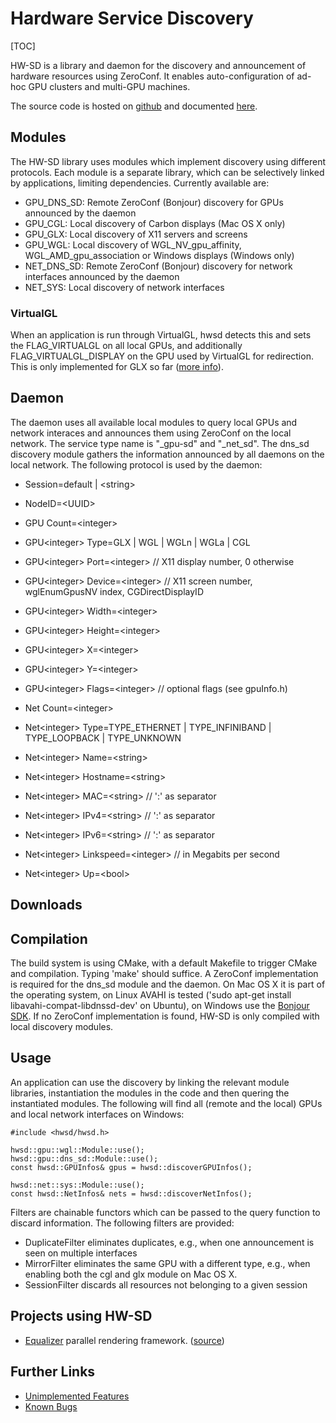 # Hardware Service Discovery

[TOC]

HW-SD is a library and daemon for the discovery and announcement of
hardware resources using ZeroConf. It enables auto-configuration
of ad-hoc GPU clusters and multi-GPU machines.

The source code is hosted on
[github](https://github.com/Eyescale/hwsd) and documented [here](TBD).

## Modules

The HW-SD library uses modules which implement discovery using
different protocols. Each module is a separate library, which can be
selectively linked by applications, limiting dependencies. Currently
available are:

- GPU_DNS_SD: Remote ZeroConf (Bonjour) discovery for GPUs announced by the daemon
- GPU_CGL: Local discovery of Carbon displays (Mac OS X only)
- GPU_GLX: Local discovery of X11 servers and screens
- GPU_WGL: Local discovery of WGL_NV_gpu_affinity, WGL_AMD_gpu_association
  or Windows displays (Windows only)
- NET_DNS_SD: Remote ZeroConf (Bonjour) discovery for network interfaces
  announced by the daemon
- NET_SYS: Local discovery of network interfaces

### VirtualGL

When an application is run through VirtualGL, hwsd detects this and
sets the FLAG\_VIRTUALGL on all local GPUs, and additionally
FLAG\_VIRTUALGL\_DISPLAY on the GPU used by VirtualGL for
redirection. This is only implemented for GLX so far
([more info](https://github.com/Eyescale/Equalizer/issues/67)).

## Daemon

The daemon uses all available local modules to query local GPUs and network
interaces and announces them using ZeroConf on the local network. The service type
name is "_gpu-sd" and "_net_sd". The dns_sd discovery module gathers the
information announced by all daemons on the local network. The following
protocol is used by the daemon:

* Session=default | &lt;string&gt;
* NodeID=&lt;UUID&gt;

* GPU Count=&lt;integer&gt;
* GPU&lt;integer&gt; Type=GLX | WGL | WGLn | WGLa | CGL
* GPU&lt;integer&gt; Port=&lt;integer&gt; // X11 display number, 0 otherwise
* GPU&lt;integer&gt; Device=&lt;integer&gt; // X11 screen number, wglEnumGpusNV index, CGDirectDisplayID
* GPU&lt;integer&gt; Width=&lt;integer&gt;
* GPU&lt;integer&gt; Height=&lt;integer&gt;
* GPU&lt;integer&gt; X=&lt;integer&gt;
* GPU&lt;integer&gt; Y=&lt;integer&gt;
* GPU&lt;integer&gt; Flags=&lt;integer&gt; // optional flags (see gpuInfo.h)

* Net Count=&lt;integer&gt;
* Net&lt;integer&gt; Type=TYPE_ETHERNET | TYPE_INFINIBAND | TYPE_LOOPBACK | TYPE_UNKNOWN
* Net&lt;integer&gt; Name=&lt;string&gt;
* Net&lt;integer&gt; Hostname=&lt;string&gt;
* Net&lt;integer&gt; MAC=&lt;string&gt; // ':' as separator
* Net&lt;integer&gt; IPv4=&lt;string&gt; // ':' as separator
* Net&lt;integer&gt; IPv6=&lt;string&gt; // ':' as separator
* Net&lt;integer&gt; Linkspeed=&lt;integer&gt; // in Megabits per second
* Net&lt;integer&gt; Up=&lt;bool&gt;

## Downloads

## Compilation

The build system is using CMake, with a default Makefile to trigger
CMake and compilation. Typing 'make' should suffice. A ZeroConf
implementation is required for the dns_sd module and the daemon. On Mac
OS X it is part of the operating system, on Linux AVAHI is tested ('sudo
apt-get install libavahi-compat-libdnssd-dev' on Ubuntu), on Windows use the
[Bonjour SDK](https://developer.apple.com/downloads/index.action?q=Bonjour%20SDK%20for%20Windows).
If no ZeroConf implementation is found, HW-SD is only compiled with local
discovery modules.

## Usage

An application can use the discovery by linking the relevant module
libraries, instantiation the modules in the code and then quering the
instantiated modules. The following will find all (remote and the local)
GPUs and local network interfaces on Windows:

    #include <hwsd/hwsd.h>
    
    hwsd::gpu::wgl::Module::use();
    hwsd::gpu::dns_sd::Module::use();
    const hwsd::GPUInfos& gpus = hwsd::discoverGPUInfos();
    
    hwsd::net::sys::Module::use();
    const hwsd::NetInfos& nets = hwsd::discoverNetInfos();

Filters are chainable functors which can be passed to the query function
to discard information. The following filters are provided:

* DuplicateFilter eliminates duplicates, e.g., when one announcement is
  seen on multiple interfaces
* MirrorFilter eliminates the same GPU with a different type, e.g., when
  enabling both the cgl and glx module on Mac OS X.
* SessionFilter discards all resources not belonging to a given session

## Projects using HW-SD

* [Equalizer](http://www.equalizergraphics.com) parallel rendering
  framework. ([source](https://github.com/Eyescale/Equalizer/blob/master/libs/eq/server/config/resources.cpp#L61))

## Further Links

* [Unimplemented Features](https://github.com/Eyescale/hwsd/issues?labels=Feature)
* [Known Bugs](https://github.com/Eyescale/hwsd/issues?labels=Bug)
